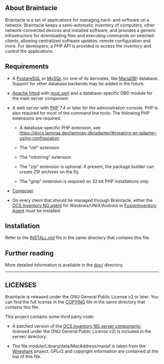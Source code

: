<!--
Copying and distribution of this file, with or without modification,
are permitted in any medium without royalty provided the copyright
notice and this notice are preserved. This file is offered as-is,
without any warranty.
-->

About Braintacle
----------------

Braintacle is a set of applications for managing hard- and software on a
network. Braintacle keeps a semi-automatic inventory of computers, other
network-connected devices and installed software, and provides a generic
infrastructure for downloading files and executing commands on selected clients,
allowing centralized software updates, remote configuration and more. For
developers, a PHP API is provided to access the inventory and control the
applications.


Requirements
------------

- A [PostgreSQL](https://postgresql.org) or [MySQL](https://www.mysql.com) (or one of its derivates, like [MariaDB](https://mariadb.org)) database.
  Support for other database backends may be added in the future.

- [Apache httpd](http://httpd.apache.org) with [mod_perl](https://perl.apache.org) and a database-specific DBD module for the
  main server component.

- A web server with [PHP](https://php.net) 7.4 or later for the administration
  console. PHP is also required for most of the command line tools. The following
  PHP extensions are required:

  - A database-specific PHP extension, see
    https://docs.laminas.dev/laminas-db/adapter/#creating-an-adapter-using-configuration

  - The "intl" extension

  - The "mbstring" extension

  - The "zip" extension is optional. If present, the package builder can create ZIP
    archives on the fly.

  - The "gmp" extension is required on 32 bit PHP installations only.

- [Composer](https://getcomposer.org/)

- On every client that should be managed through Braintacle, either the
  [OCS Inventory NG agent](https://github.com/OCSInventory-NG/) for Windows/UNIX/Android or
  [FusionInventory Agent](http://www.fusioninventory.org/documentation/agent/installation/)
  must be installed.


Installation
------------

Refer to the [INSTALL.md](INSTALL.md) file in the same directory that contains
this file.


Further reading
---------------

More detailed information is available in the [doc/](doc) directory.


--------
LICENSES
--------

Braintacle is released under the GNU General Public License v2 or later. You can
find the full license in the [COPYING](COPYING) file in the same directory that
contains this file.

This project contains some third party code:

- A patched version of the [OCS inventory NG server
  components](https://www.ocsinventory-ng.org/), licensed under the GNU General
  Public License v2) is included in the server/ directory.

- The file module/Library/data/MacAddress/manuf is taken from the
  [Wireshark](https://wireshark.org) project. GPLv2 and copyright information are
  contained at the top of this file.
